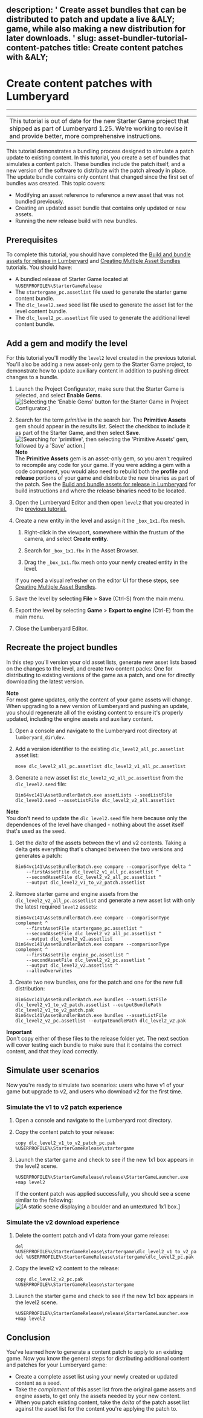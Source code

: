 description: ' Create asset bundles that can be distributed to patch and update a
  live &ALY; game, while also making a new distribution for later downloads. '
slug: asset-bundler-tutorial-content-patches
title: Create content patches with &ALY;
---
# Create content patches with Lumberyard<a name="asset-bundler-tutorial-content-patches"></a>


****  

|  | 
| --- |
| This tutorial is out of date for the new Starter Game project that shipped as part of Lumberyard 1\.25\. We're working to revise it and provide better, more comprehensive instructions\.  | 

This tutorial demonstrates a bundling process designed to simulate a patch update to existing content\. In this tutorial, you create a set of bundles that simulates a content patch\. These bundles include the patch itself, and a new version of the software to distribute with the patch already in place\. The update bundle contains only content that changed since the first set of bundles was created\. This topic covers:
+ Modifying an asset reference to reference a new asset that was not bundled previously\.
+ Creating an updated asset bundle that contains only updated or new assets\.
+ Running the new release build with new bundles\.

## Prerequisites<a name="asset-bundler-tutorial-content-patches-prerequisites"></a>

To complete this tutorial, you should have completed the [Build and bundle assets for release in Lumberyard](asset-bundler-tutorial-release.md) and [Creating Multiple Asset Bundles](asset-bundler-tutorial-multiple-bundles.md) tutorials\. You should have:
+ A bundled release of Starter Game located at `%USERPROFILE%\StarterGameRelease`
+ The `startergame_pc.assetlist` file used to generate the starter game content bundle\.
+ The `dlc_level2.seed` seed list file used to generate the asset list for the level content bundle\.
+ The `dlc_level2_pc.assetlist` file used to generate the additional level content bundle\.

## Add a gem and modify the level<a name="asset-bundler-tutorial-content-add-gem"></a>

For this tutorial you'll modify the `level2` level created in the previous tutorial\. You'll also be adding a new asset\-only gem to the Starter Game project, to demonstrate how to update auxiliary content in addition to pushing direct changes to a bundle\.

1. Launch the Project Configurator, make sure that the Starter Game is selected, and select **Enable Gems**\.  
![\[Selecting the 'Enable Gems' button for the Starter Game in Project Configurator.\]](/images/assetbundler/tutorial-content-patches/ui-project-configutator-create-1.25.png)

1. Search for the term *primitive* in the search bar\. The **Primitive Assets** gem should appear in the results list\. Select the checkbox to include it as part of the Starter Game, and then select **Save**\.  
![\[Searching for 'primitive', then selecting the 'Primitive Assets' gem, followed by a 'Save' action.\]](/images/assetbundler/tutorial-content-patches/02.png)
**Note**  
The **Primitive Assets** gem is an asset\-only gem, so you aren't required to recompile any code for your game\. If you were adding a gem with a code component, you would also need to rebuild both the **profile** and **release** portions of your game and distribute the new binaries as part of the patch\. See the [Build and bundle assets for release in Lumberyard](asset-bundler-tutorial-release.md) for build instructions and where the release binaries need to be located\. 

1. Open the Lumberyard Editor and then open `level2` that you created in the [previous tutorial\.](asset-bundler-tutorial-multiple-bundles.md)

1. Create a new entity in the level and assign it the `_box_1x1.fbx` mesh\.

   1. Right\-click in the viewport, somewhere within the frustum of the camera, and select **Create entity**\.

   1. Search for `_box_1x1.fbx` in the Asset Browser\.

   1. Drag the `_box_1x1.fbx` mesh onto your newly created entity in the level\.

   If you need a visual refresher on the editor UI for these steps, see [Creating Multiple Asset Bundles](asset-bundler-tutorial-multiple-bundles.md)\.

1. Save the level by selecting **File** > **Save** \(Ctrl\-S\) from the main menu\.

1. Export the level by selecting **Game** > **Export to engine** \(Ctrl\-E\) from the main menu\.

1. Close the Lumberyard Editor\.

## Recreate the project bundles<a name="asset-bundler-tutorial-content-patches-recreate-bundles"></a>

 In this step you'll version your old asset lists, generate new asset lists based on the changes to the level, and create two content packs: One for distributing to existing versions of the game as a patch, and one for directly downloading the latest version\. 

**Note**  
 For most game updates, only the content of your game assets will change\. When upgrading to a new version of Lumberyard and pushing an update, you should regenerate all of the existing content to ensure it's properly updated, including the engine assets and auxiliary content\. 

1. Open a console and navigate to the Lumberyard root directory at `lumberyard_dir\dev`\.

1. Add a version identifier to the existing `dlc_level2_all_pc.assetlist` asset list:

   ```
   move dlc_level2_all_pc.assetlist dlc_level2_v1_all_pc.assetlist
   ```

1. Generate a new asset list `dlc_level2_v2_all_pc.assetlist` from the `dlc_level2.seed` file:

   ```
   Bin64vc141\AssetBundlerBatch.exe assetLists --seedListFile dlc_level2.seed --assetListFile dlc_level2_v2_all.assetlist
   ```
**Note**  
 You don't need to update the `dlc_level2.seed` file here because only the dependences of the level have changed \- nothing about the asset itself that's used as the seed\. 

1. Get the *delta* of the assets between the v1 and v2 contents\. Taking a delta gets everything that's changed between the two versions and generates a patch:

   ```
   Bin64vc141\AssetBundlerBatch.exe compare --comparisonType delta ^
       --firstAssetFile dlc_level2_v1_all_pc.assetlist ^
       --secondAssetFile dlc_level2_v2_all_pc.assetlist ^
       --output dlc_level2_v1_to_v2_patch.assetlist
   ```

1. Remove starter game and engine assets from the `dlc_level2_v2_all_pc.assetlist` and generate a new asset list with only the latest required `level2` assets:

   ```
   Bin64vc141\AssetBundlerBatch.exe compare --comparisonType complement ^
       --firstAssetFile startergame_pc.assetlist ^
       --secondAssetFile dlc_level2_v2_all_pc.assetlist ^
       --output dlc_level2_v2.assetlist
   Bin64vc141\AssetBundlerBatch.exe compare --comparisonType complement ^
       --firstAssetFile engine_pc.assetlist ^
       --secondAssetFile dlc_level2_v2_pc.assetlist ^
       --output dlc_level2_v2.assetlist ^
       --allowOverwrites
   ```

1. Create two new bundles, one for the patch and one for the new full distribution:

   ```
   Bin64vc141\AssetBundlerBatch.exe bundles --assetListFile dlc_level2_v1_to_v2_patch.assetlist --outputBundlePath dlc_level2_v1_to_v2_patch.pak
   Bin64vc141\AssetBundlerBatch.exe bundles --assetListFile dlc_level2_v2_pc.assetlist --outputBundlePath dlc_level2_v2.pak
   ```
**Important**  
 Don't copy either of these files to the release folder yet\. The next section will cover testing each bundle to make sure that it contains the correct content, and that they load correctly\. 

## Simulate user scenarios<a name="asset-bundler-tutorial-content-patches-simulate-the-user-scenarios"></a>

Now you're ready to simulate two scenarios: users who have v1 of your game but upgrade to v2, and users who download v2 for the first time\.

### Simulate the v1 to v2 patch experience<a name="asset-bundler-tutorial-content-patches-simulating-the-v1-to-v2-patch-experience"></a>

1. Open a console and navigate to the Lumberyard root directory\.

1. Copy the content patch to your release:

   ```
   copy dlc_level2_v1_to_v2_patch_pc.pak %USERPROFILE%\StarterGameRelease\startergame
   ```

1. Launch the starter game and check to see if the new 1x1 box appears in the level2 scene\.

   ```
   %USERPROFILE%\StarterGameRelease\release\StarterGameLauncher.exe +map level2
   ```

   If the content patch was applied successfully, you should see a scene similar to the following:  
![\[A static scene displaying a boulder and an untextured 1x1 box.\]](/images/assetbundler/tutorial-content-patches/03.png)

### Simulate the v2 download experience<a name="asset-bundler-tutorial-content-patches-simulating-the-v2-download-experience"></a>

1. Delete the content patch and v1 data from your game release:

   ```
   del %USERPROFILE%\StarterGameRelease\startergame\dlc_level2_v1_to_v2_patch_pc.pak
   del %USERPROFILE%\StarterGameRelease\startergame\dlc_level2_pc.pak
   ```

1. Copy the level2 v2 content to the release:

   ```
   copy dlc_level2_v2_pc.pak %USERPROFILE%\StarterGameRelease\startergame
   ```

1. Launch the starter game and check to see if the new 1x1 box appears in the level2 scene\.

   ```
   %USERPROFILE%\StarterGameRelease\release\StarterGameLauncher.exe +map level2
   ```

## Conclusion<a name="asset-bundler-tutorial-content-patches-conclusion"></a>

You've learned how to generate a content patch to apply to an existing game\. Now you know the general steps for distributing additional content and patches for your Lumberyard game:
+ Create a complete asset list using your newly created or updated content as a seed\.
+ Take the *complement* of this asset list from the original game assets and engine assets, to get only the assets needed by your new content\.
+ When you patch existing content, take the *delta* of the patch asset list against the asset list for the content you're applying the patch to\.